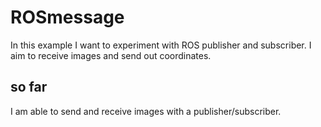 # ROSmessage

In this example I want to experiment with ROS publisher and subscriber. I aim to receive images and send out coordinates.

## so far
I am able to send and receive images with a publisher/subscriber. 
